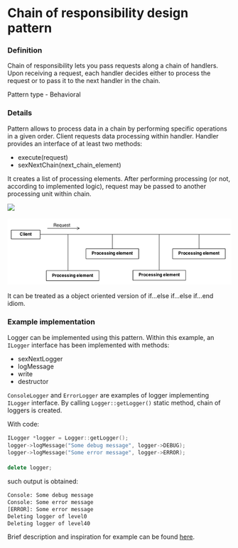 Chain of responsibility design pattern
======================================

### Definition

Chain of responsibility lets you pass requests along a chain of handlers. Upon receiving a request, each handler decides either to process
the request or to pass it to the next handler in the chain.

Pattern type - Behavioral

### Details

Pattern allows to process data in a chain by performing specific operations
in a given order. Client requests data processing within handler.
Handler provides an interface of at least two methods:
- execute(request)
- sexNextChain(next_chain_element)

It creates a list of processing elements. After performing processing (or not, according to implemented logic),
request may be passed to another processing unit within chain.  

![](chain_uml.png)

![](chain_workflow.png)

It can be treated as a object oriented version of if...else if...else if...end idiom.

### Example implementation

Logger can be implemented using this pattern. Within this example, an `ILogger` interface
has been implemented with methods:
- sexNextLogger
- logMessage
- write
- destructor

`ConsoleLogger` and `ErrorLogger` are examples of logger implementing `ILogger` interface.
By calling `Logger::getLogger()` static method, chain of loggers is created.

With code:
```c++
ILogger *logger = Logger::getLogger();
logger->logMessage("Some debug message", logger->DEBUG);
logger->logMessage("Some error message", logger->ERROR);

delete logger;
```

such output is obtained:
```
Console: Some debug message
Console: Some error message
[ERROR]: Some error message
Deleting logger of level0
Deleting logger of level40

```

Brief description and inspiration for example can be found
[here](https://www.tutorialspoint.com/design_pattern/chain_of_responsibility_pattern.htm).